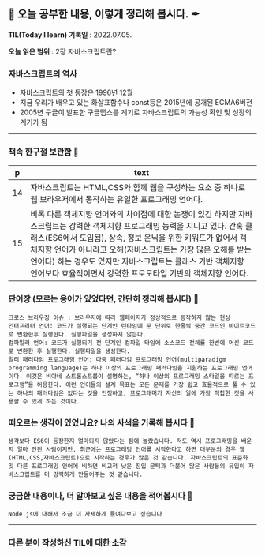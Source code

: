 ## 📕 오늘 공부한 내용, 이렇게 정리해 봅시다. ✒

**TIL(Today I learn) 기록일** : 2022.07.05.

**오늘 읽은 범위** : 2장 자바스크립트란?

### 자바스크립트의 역사

- 자바스크립트의 첫 등장은 1996년 12월
- 지금 우리가 배우고 있는 화살표함수나 const등은 2015년에 공개된 ECMA6버전
- 2005년 구글이 발표한 구글맵스를 계기로 자바스크립트의 가능성 확인 및 성장의 계기가 됨

---

### 책속 한구절 보관함 📖

| p   | text                                                                                                                                                                                                                                                                                                                                                                                             |
| --- | ------------------------------------------------------------------------------------------------------------------------------------------------------------------------------------------------------------------------------------------------------------------------------------------------------------------------------------------------------------------------------------------------ |
| 14  | 자바스크립트는 HTML,CSS와 함께 웹을 구성하는 요소 중 하나로 웹 브라우저에서 동작하는 유일한 프로그래밍 언어다.                                                                                                                                                                                                                                                                                   |
| 15  | 비록 다른 객체지향 언어와의 차이점에 대한 논쟁이 있긴 하지만 자바스크립트는 강력한 객체지향 프로그래밍 능력을 지니고 있다. 간혹 클래스(ES6에서 도입됨), 상속, 정보 은닉을 위한 키워드가 없어서 객체지향 언어가 아니라고 오해(자바스크립트는 가장 많은 오해를 받는 언어다) 하는 경우도 있지만 자바스크립트는 클래스 기반 객체지향 언어보다 효율적이면서 강력한 프로토타입 기반의 객체지향 언어다. |

### 단어장 (모르는 용어가 있었다면, 간단히 정리해 봅시다) 🔖

```
크로스 브라우징 이슈 : 브라우저에 따라 웹페이지가 정상적으로 동작하지 않는 현상
인터프리터 언어: 코드가 실행되는 단계인 런타임에 문 단위로 한줄씩 중간 코드인 바이트코드로 변환한후 실행한다. 실행파일을 생성하지 않는다.
컴파일러 언어: 코드가 실행되기 전 단계인 컴파일 타임에 소스코드 전체를 한번에 머신 코드로 변환한 후 실행한다. 실행파일을 생성한다.
멀티 패러다임 프로그래밍 언어: 다중 패러다임 프로그래밍 언어(multiparadigm programming language)는 하나 이상의 프로그래밍 패러다임을 지원하는 프로그래밍 언어이다. 이것은 비야네 스트롭스트룹이 설명하는, “하나 이상의 프로그래밍 스타일을 따르는 프로그램”을 허용한다. 이런 언어들의 설계 목표는 모든 문제를 가장 쉽고 효율적으로 풀 수 있는 하나의 패러다임은 없다는 것을 인정하고, 프로그래머가 자신의 일에 가장 적합한 것을 사용할 수 있게 하는 것이다.
```

### 떠오르는 생각이 있었니요? 나의 사색을 기록해 봅시다 💭

```
생각보다 ES6이 등장한지 얼마되지 않았다는 점에 놀랐습니다. 저도 역시 프로그래밍을 배운지 얼마 안된 사람이지만, 최근에는 프로그래밍 언어를 시작한다고 하면 대부분의 경우 웹(HTML,CSS,자바스크립트)으로 시작하는 경우가 많은 것 같습니다. 자바스크립트의 표준화 및 다른 프로그래밍 언어에 비하면 비교적 낮은 진입 문턱과 더불어 많은 사람들의 유입이 자바스크립트를 더 강력하게 만들어주는 것 같습니다.

```

### 궁금한 내용이나, 더 알아보고 싶은 내용을 적어봅시다 🤔

```
Node.js에 대해서 조금 더 자세하게 들여다보고 싶습니다
```

---

### 다른 분이 작성하신 TIL에 대한 소감
